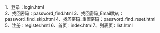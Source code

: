 ﻿1、登录：login.html    
2、找回密码：password_find.html
3、找回密码_Email跳转：password_find_skip.html
4、找回密码_重置密码：password_find_reset.html
5、注册：register.hmtl 
6、首页：index.html
7、列表页：list.html